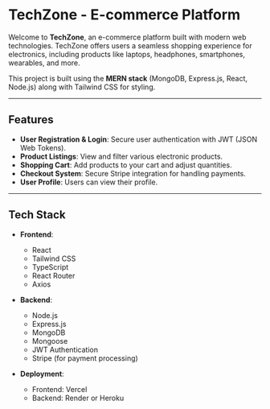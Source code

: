 # TechZone - E-commerce Platform

Welcome to **TechZone**, an e-commerce platform built with modern web technologies. TechZone offers users a seamless shopping experience for electronics, including products like laptops, headphones, smartphones, wearables, and more.

This project is built using the **MERN stack** (MongoDB, Express.js, React, Node.js) along with Tailwind CSS for styling.

---

## Features

- **User Registration & Login**: Secure user authentication with JWT (JSON Web Tokens).
- **Product Listings**: View and filter various electronic products.
- **Shopping Cart**: Add products to your cart and adjust quantities.
- **Checkout System**: Secure Stripe integration for handling payments.
- **User Profile**: Users can view their profile.
  
---


## Tech Stack

- **Frontend**:
  - React
  - Tailwind CSS
  - TypeScript
  - React Router
  - Axios

- **Backend**:
  - Node.js
  - Express.js
  - MongoDB
  - Mongoose
  - JWT Authentication
  - Stripe (for payment processing)

- **Deployment**:
  - Frontend: Vercel
  - Backend: Render or Heroku

